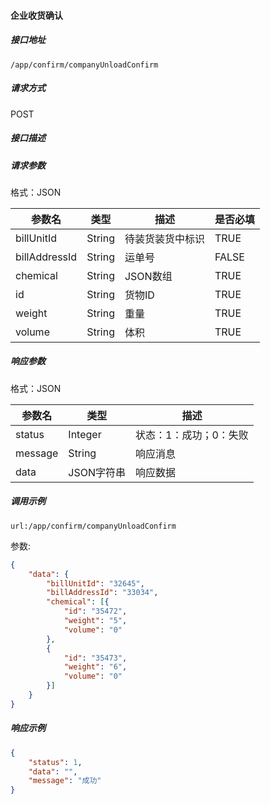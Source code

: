 #### 企业收货确认

##### 接口地址

```
/app/confirm/companyUnloadConfirm
```

##### 请求方式

POST

##### 接口描述

##### 请求参数

格式：JSON

| 参数名 | 类型 | 描述 | 是否必填 |
| --- | --- | --- | --- |
| billUnitId| String| 待装货装货中标识| TRUE |
| billAddressId| String| 运单号| FALSE|
| chemical| String| JSON数组 |TRUE |
| id| String| 货物ID |TRUE |
| weight| String| 重量 |TRUE |
| volume| String| 体积 |TRUE |



##### 响应参数

格式：JSON

| 参数名 | 类型 | 描述 |
| --- | --- | --- |
| status| Integer | 状态：1：成功；0：失败 |
| message| String | 响应消息 |
| data| JSON字符串| 响应数据 |

##### 调用示例

```
url:/app/confirm/companyUnloadConfirm
```
参数:
``` json
{
	"data": {
		"billUnitId": "32645",
		"billAddressId": "33034",
		"chemical": [{
			"id": "35472",
			"weight": "5",
			"volume": "0"
		},
		{
			"id": "35473",
			"weight": "6",
			"volume": "0"
		}]
	}
}
```
##### 响应示例
``` json
{
    "status": 1,
    "data": "",
    "message": "成功"
}
```
